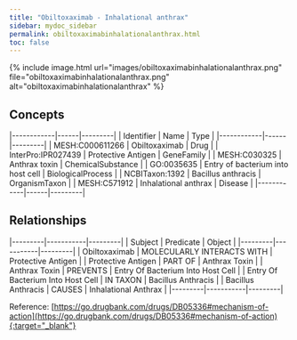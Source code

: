 ```yaml
---
title: "Obiltoxaximab - Inhalational anthrax"
sidebar: mydoc_sidebar
permalink: obiltoxaximabinhalationalanthrax.html
toc: false 
---
```


{% include image.html url="images/obiltoxaximabinhalationalanthrax.png" file="obiltoxaximabinhalationalanthrax.png" alt="obiltoxaximabinhalationalanthrax" %}

## Concepts

|------------|------|---------|
| Identifier | Name | Type    |
|------------|------|---------|
| MESH:C000611266 | Obiltoxaximab | Drug |
| InterPro:IPR027439 | Protective Antigen | GeneFamily |
| MESH:C030325 | Anthrax toxin | ChemicalSubstance |
| GO:0035635 | Entry of bacterium into host cell | BiologicalProcess |
| NCBITaxon:1392 | Bacillus anthracis | OrganismTaxon |
| MESH:C571912 | Inhalational anthrax | Disease |
|------------|------|---------|

## Relationships

|---------|-----------|---------|
| Subject | Predicate | Object  |
|---------|-----------|---------|
| Obiltoxaximab | MOLECULARLY INTERACTS WITH | Protective Antigen |
| Protective Antigen | PART OF | Anthrax Toxin |
| Anthrax Toxin | PREVENTS | Entry Of Bacterium Into Host Cell |
| Entry Of Bacterium Into Host Cell | IN TAXON | Bacillus Anthracis |
| Bacillus Anthracis | CAUSES | Inhalational Anthrax |
|---------|-----------|---------|

Reference: [https://go.drugbank.com/drugs/DB05336#mechanism-of-action](https://go.drugbank.com/drugs/DB05336#mechanism-of-action){:target="_blank"}
